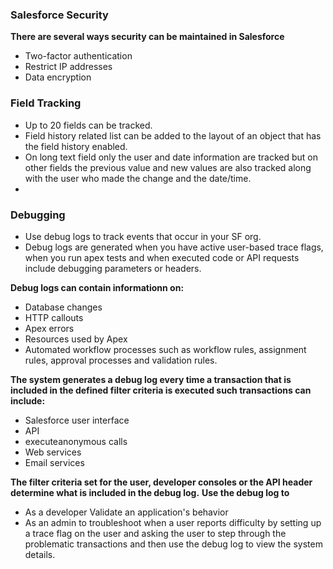 ### Salesforce Security

**There are several ways security can be maintained in Salesforce**
* Two-factor authentication
* Restrict IP addresses
* Data encryption


### Field Tracking
* Up to 20 fields can be tracked.
* Field history related list can be added to the layout of an object that has the field history enabled.
* On long text field only the user and date information are tracked but on other fields the previous value and new values are also tracked along with the user who made the change and the date/time.
* 


### Debugging
* Use debug logs to track events that occur in your SF org.
* Debug logs are generated when you have active user-based trace flags, when you run apex tests and when executed code or API requests include debugging parameters or headers.

**Debug logs can contain informationn on:**
* Database changes
* HTTP callouts
* Apex errors
* Resources used by Apex
* Automated workflow processes such as workflow rules, assignment rules, approval processes and validation rules.

**The system generates a debug log every time a transaction that is included in the defined filter criteria is executed such transactions can include:**
* Salesforce user interface
* API
* executeanonymous calls
* Web services
* Email services

**The filter criteria set for the user, developer consoles or the API header determine what is included in the debug log.**
**Use the debug log to**
* As a developer Validate an application's behavior
* As an admin to troubleshoot when a user reports difficulty by setting up a trace flag on the user and asking the user to step through the problematic transactions and then use the debug log to view the system details.

